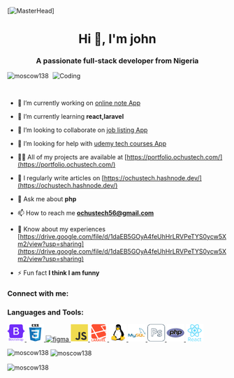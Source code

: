 [![MasterHead](https://images.app.goo.gl/yBBr3VfseBcVW21z7)]
<h1 align="center">Hi 👋, I'm john</h1>
<h3 align="center">A passionate full-stack developer from Nigeria</h3>
<img align="right" alt="Coding" width="400" src="https://images.app.goo.gl/h8TCXanXK3keuDKo6">

<p align="left"> <img src="https://komarev.com/ghpvc/?username=moscow138&label=Profile%20views&color=0e75b6&style=flat" alt="moscow138" /> </p>

<p align="left"> <a href="https://twitter.com/" target="blank"><img src="https://img.shields.io/twitter/follow/?logo=twitter&style=for-the-badge" alt="" /></a> </p>

- 🔭 I’m currently working on [online note App](https://projects.ochustech.com/noteapp/)

- 🌱 I’m currently learning **react,laravel**

- 👯 I’m looking to collaborate on [job listing App](https://projects.ochustech.com/joblister/)

- 🤝 I’m looking for help with [udemy tech courses App](https://viralcourses.ochustech.com/)

- 👨‍💻 All of my projects are available at [https://portfolio.ochustech.com/](https://portfolio.ochustech.com/)

- 📝 I regularly write articles on [https://ochustech.hashnode.dev/](https://ochustech.hashnode.dev/)

- 💬 Ask me about **php**

- 📫 How to reach me **ochustech56@gmail.com**

- 📄 Know about my experiences [https://drive.google.com/file/d/1daEB5GOyA4feUhHrLRVPeTYS0ycw5Xm2/view?usp=sharing](https://drive.google.com/file/d/1daEB5GOyA4feUhHrLRVPeTYS0ycw5Xm2/view?usp=sharing)

- ⚡ Fun fact **I think I am funny**

<h3 align="left">Connect with me:</h3>
<p align="left">
</p>

<h3 align="left">Languages and Tools:</h3>
<p align="left"> <a href="https://getbootstrap.com" target="_blank" rel="noreferrer"> <img src="https://raw.githubusercontent.com/devicons/devicon/master/icons/bootstrap/bootstrap-plain-wordmark.svg" alt="bootstrap" width="40" height="40"/> </a> <a href="https://www.w3schools.com/css/" target="_blank" rel="noreferrer"> <img src="https://raw.githubusercontent.com/devicons/devicon/master/icons/css3/css3-original-wordmark.svg" alt="css3" width="40" height="40"/> </a> <a href="https://www.figma.com/" target="_blank" rel="noreferrer"> <img src="https://www.vectorlogo.zone/logos/figma/figma-icon.svg" alt="figma" width="40" height="40"/> </a> <a href="https://developer.mozilla.org/en-US/docs/Web/JavaScript" target="_blank" rel="noreferrer"> <img src="https://raw.githubusercontent.com/devicons/devicon/master/icons/javascript/javascript-original.svg" alt="javascript" width="40" height="40"/> </a> <a href="https://laravel.com/" target="_blank" rel="noreferrer"> <img src="https://raw.githubusercontent.com/devicons/devicon/master/icons/laravel/laravel-plain-wordmark.svg" alt="laravel" width="40" height="40"/> </a> <a href="https://www.linux.org/" target="_blank" rel="noreferrer"> <img src="https://raw.githubusercontent.com/devicons/devicon/master/icons/linux/linux-original.svg" alt="linux" width="40" height="40"/> </a> <a href="https://www.mysql.com/" target="_blank" rel="noreferrer"> <img src="https://raw.githubusercontent.com/devicons/devicon/master/icons/mysql/mysql-original-wordmark.svg" alt="mysql" width="40" height="40"/> </a> <a href="https://www.photoshop.com/en" target="_blank" rel="noreferrer"> <img src="https://raw.githubusercontent.com/devicons/devicon/master/icons/photoshop/photoshop-line.svg" alt="photoshop" width="40" height="40"/> </a> <a href="https://www.php.net" target="_blank" rel="noreferrer"> <img src="https://raw.githubusercontent.com/devicons/devicon/master/icons/php/php-original.svg" alt="php" width="40" height="40"/> </a> <a href="https://reactjs.org/" target="_blank" rel="noreferrer"> <img src="https://raw.githubusercontent.com/devicons/devicon/master/icons/react/react-original-wordmark.svg" alt="react" width="40" height="40"/> </a> </p>

<p><img align="left" src="https://github-readme-stats.vercel.app/api/top-langs?username=moscow138&show_icons=true&locale=en&layout=compact" alt="moscow138" /></p>

<p>&nbsp;<img align="center" src="https://github-readme-stats.vercel.app/api?username=moscow138&show_icons=true&locale=en" alt="moscow138" /></p>

<p><img align="center" src="https://github-readme-streak-stats.herokuapp.com/?user=moscow138&" alt="moscow138" /></p>

